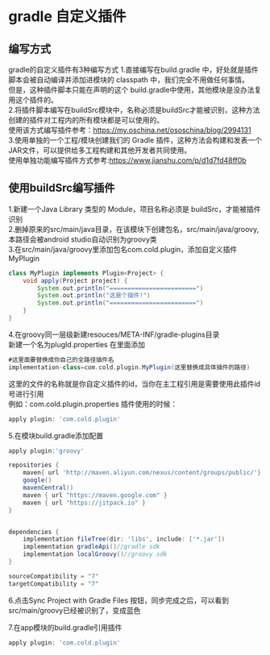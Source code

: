 # gradle 自定义插件

## 编写方式
gradle的自定义插件有3种编写方式
1.直接编写在build.gradle 中，好处就是插件脚本会被自动编译并添加进模块的 classpath 中，我们完全不用做任何事情。  
但是，这种插件脚本只能在声明的这个 build.gradle中使用，其他模块是没办法复用这个插件的。  
2.将插件脚本编写在buildSrc模块中，名称必须是buildSrc才能被识别，这种方法创建的插件对工程内的所有模块都是可以使用的。  
使用该方式编写插件参考：https://my.oschina.net/ososchina/blog/2994131  
3.使用单独的一个工程/模块创建我们的 Gradle 插件，这种方法会构建和发表一个JAR文件，可以提供给多工程构建和其他开发者共同使用。  
使用单独功能编写插件方式参考:https://www.jianshu.com/p/d1d7fd48ff0b  

## 使用buildSrc编写插件
1.新建一个Java Library 类型的 Module，项目名称必须是 buildSrc，才能被插件识别  
2.删掉原来的src/main/java目录，在该模块下创建包名，src/main/java/groovy,本路径会被android studio自动识别为groovy类  
3.在src/main/java/groovy里添加包名com.cold.plugin，添加自定义插件MyPlugin  
```Groovy
class MyPlugin implements Plugin<Project> {
    void apply(Project project) {
        System.out.println("========================")
        System.out.println("这是个插件!")
        System.out.println("========================")     
    }
}
```

4.在groovy同一层级新建resouces/META-INF/gradle-plugins目录  
新建一个名为plugId.properties 在里面添加  
```Groovy
#这里面要替换成你自己的全路径插件名  
implementation-class=com.cold.plugin.MyPlugin(这里替换成具体插件的路径)
```
这里的文件的名称就是你自定义插件的id，当你在主工程引用是需要使用此插件id号进行引用  
例如：com.cold.plugin.properties
插件使用的时候：  
```Groovy
apply plugin: 'com.cold.plugin'
```
5.在模块build.gradle添加配置  
```Groovy
apply plugin:'groovy'

repositories {
    maven{ url 'http://maven.aliyun.com/nexus/content/groups/public/'}
    google()
    mavenCentral()
    maven { url "https://maven.google.com" }
    maven { url "https://jitpack.io" }
}


dependencies {
    implementation fileTree(dir: 'libs', include: ['*.jar'])
    implementation gradleApi()//gradle sdk
    implementation localGroovy()//groovy sdk
}

sourceCompatibility = "7"
targetCompatibility = "7"
```

6.点击Sync Project with Gradle Files 按钮，同步完成之后，可以看到src/main/groovy已经被识别了，变成蓝色  

7.在app模块的build.gradle引用插件
```Groovy
apply plugin: 'com.cold.plugin'
```























































